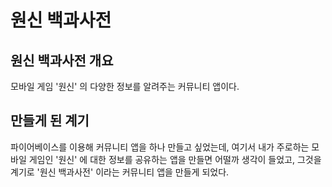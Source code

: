 # 원신 백과사전

## 원신 백과사전 개요

모바일 게임 '원신' 의 다양한 정보를 알려주는 커뮤니티 앱이다.

## 만들게 된 계기

파이어베이스를 이용해 커뮤니티 앱을 하나 만들고 싶었는데, 여기서 내가 주로하는 모바일 게임인 '원신' 에 대한 정보를 공유하는 앱을 만들면 어떨까 생각이 들었고, 그것을 계기로 '원신 백과사전' 이라는 커뮤니티 앱을 만들게 되었다.
